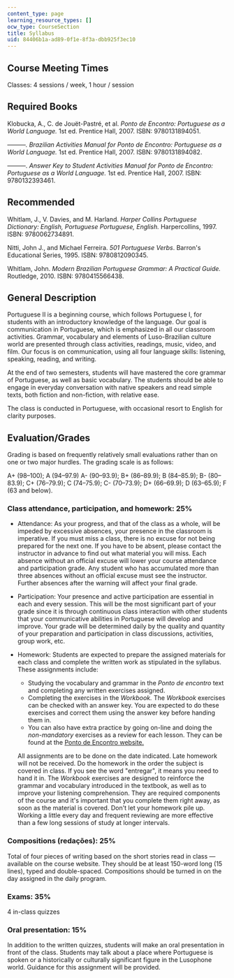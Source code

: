 ```yaml
---
content_type: page
learning_resource_types: []
ocw_type: CourseSection
title: Syllabus
uid: 84406b1a-ad89-0f1e-8f3a-dbb925f3ec10
---
```


Course Meeting Times
--------------------

Classes: 4 sessions / week, 1 hour / session

Required Books
--------------

Klobucka, A., C. de Jouët-Pastré, et al. _Ponto de Encontro:_ _Portuguese as a World Language._ 1st ed. Prentice Hall, 2007. ISBN: 9780131894051.

———_. Brazilian Activities Manual for Ponto de Encontro: Portuguese as a World Language._ 1st ed. Prentice Hall, 2007. ISBN: 9780131894082.

———. _Answer Key to Student Activities Manual for Ponto de Encontro: Portuguese as a World Language._ 1st ed. Prentice Hall, 2007. ISBN: 9780132393461.

Recommended
-----------

Whitlam, J., V. Davies, and M. Harland. _Harper Collins Portuguese Dictionary: English, Portuguese Portuguese, English._ Harpercollins, 1997\. ISBN: 9780062734891.

Nitti, John J., and Michael Ferreira. _501 Portuguese Verbs_. Barron's Educational Series, 1995. ISBN: 9780812090345.

Whitlam, John. _Modern Brazilian Portuguese Grammar: A Practical Guide._ Routledge, 2010. ISBN: 9780415566438.

General Description
-------------------

Portuguese II is a beginning course, which follows Portuguese I, for students with an introductory knowledge of the language. Our goal is communication in Portuguese, which is emphasized in all our classroom activities. Grammar, vocabulary and elements of Luso-Brazilian culture world are presented through class activities, readings, music, video, and film. Our focus is on communication, using all four language skills: listening, speaking, reading, and writing.

At the end of two semesters, students will have mastered the core grammar of Portuguese, as well as basic vocabulary. The students should be able to engage in everyday conversation with native speakers and read simple texts, both fiction and non-fiction, with relative ease.

The class is conducted in Portuguese, with occasional resort to English for clarity purposes.

Evaluation/Grades
-----------------

Grading is based on frequently relatively small evaluations rather than on one or two major hurdles. The grading scale is as follows:

A+ (98–100); A (94–97.9) A- (90–93.9); B+ (86–89.9); B (84–85.9); B- (80–83.9); C+ (76–79.9); C (74–75.9); C- (70–73.9); D+ (66–69.9); D (63–65.9); F (63 and below).

### Class attendance, participation, and homework: 25%

*   Attendance: As your progress, and that of the class as a whole, will be impeded by excessive absences, your presence in the classroom is imperative. If you must miss a class, there is no excuse for not being prepared for the next one. If you have to be absent, please contact the instructor in advance to find out what material you will miss. Each absence without an official excuse will lower your course attendance and participation grade. Any student who has accumulated more than three absences without an official excuse must see the instructor. Further absences after the warning will affect your final grade.
*   Participation: Your presence and active participation are essential in each and every session. This will be the most significant part of your grade since it is through continuous class interaction with other students that your communicative abilities in Portuguese will develop and improve. Your grade will be determined daily by the quality and quantity of your preparation and participation in class discussions, activities, group work, etc.
*   Homework: Students are expected to prepare the assigned materials for each class and complete the written work as stipulated in the syllabus. These assignments include:
    
    *   Studying the vocabulary and grammar in the _Ponto de encontro_ text and completing any written exercises assigned.
    *   Completing the exercises in the _Workbook._ The _Workbook_ exercises can be checked with an answer key. You are expected to do these exercises and correct them using the answer key before handing them in.
    *   You can also have extra practice by going on-line and doing the _non-mandatory_ exercises as a review for each lesson. They can be found at the [Ponto de Encontro website.](http://wps.prenhall.com/wl_klobucka_ponto_1/)
    
    All assignments are to be done on the date indicated. Late homework will not be received. Do the homework in the order the subject is covered in class. If you see the word "entregar", it means you need to hand it in. The _Workbook_ exercises are designed to reinforce the grammar and vocabulary introduced in the textbook, as well as to improve your listening comprehension. They are required components of the course and it's important that you complete them right away, as soon as the material is covered. Don't let your homework pile up. Working a little every day and frequent reviewing are more effective than a few long sessions of study at longer intervals.
    

### Compositions (redações): 25%

Total of four pieces of writing based on the short stories read in class — available on the course website. They should be at least 150-word long (15 lines), typed and double-spaced. Compositions should be turned in on the day assigned in the daily program.

### Exams: 35%

4 in-class quizzes

### Oral presentation: 15%

In addition to the written quizzes, students will make an oral presentation in front of the class. Students may talk about a place where Portuguese is spoken or a historically or culturally significant figure in the Lusophone world. Guidance for this assignment will be provided.